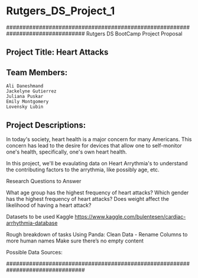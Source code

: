 # Rutgers_DS_Project_1

################################################################################
Rutgers DS BootCamp
Project Proposal

Project Title: Heart Attacks 
--------------

Team Members:
-------------

	Ali Daneshmand
	Jackelyne Gutierrez
	Juliana Puskar
	Emily Montgomery
	Lovensky Lubin


Project Descriptions:
---------------------

In today's society, heart health is a major concern for many Americans.  This 
concern has lead to the desire for devices that allow one to self-monitor one's
health, specifically, one's own heart health. 

In this project, we'll be evaulating data on Heart Arrythmia's to understand the
contributing factors to the arrythmia, like possibly age, etc.



Research Questions to Answer

What age group has the highest frequency of heart attacks?
Which gender has the highest frequency of heart attacks?
Does weight affect the likelihood of having a heart attack?

Datasets to be used
Kaggle
https://www.kaggle.com/bulentesen/cardiac-arrhythmia-database 



Rough breakdown of tasks
Using Panda:
Clean Data - 
Rename Columns to more human names
Make sure there’s no empty content




Possible Data Sources:





################################################################################
